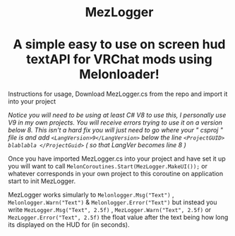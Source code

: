 <h1 align="center"> MezLogger </h1>
<h1 align="center"> A simple easy to use on screen hud textAPI for VRChat mods using Melonloader! </h1>

Instructions for usage, Download MezLogger.cs from the repo and import it into your project

_Notice you will need to be using at least C# V8 to use this, I personally use V9 in my own projects. You will receive 
errors trying to use it on a version below 8. This isn't a hard fix you will just need to go where your " csproj " file is and add `<LangVersion>9</LangVersion>` below the line `<ProjectGUID> blablabla </ProjectGuid>` ( so that LangVer becomes line 8 )_

Once you have imported MezLogger.cs into your project and have set it up you will want to call `MelonCoroutines.Start(MezLogger.MakeUI());`  or whatever corresponds in your own project to this coroutine on application start to init MezLogger.

MezLogger works simularly to `Melonlogger.Msg("Text")` , `Melonlogger.Warn("Text")` & `Melonlogger.Error("Text")` but instead you write `MezLogger.Msg("Text", 2.5f)` , `MezLogger.Warn("Text", 2.5f)` or `MezLogger.Error("Text", 2.5f)` the float value after the text being how long its displayed on the HUD for (in seconds).
